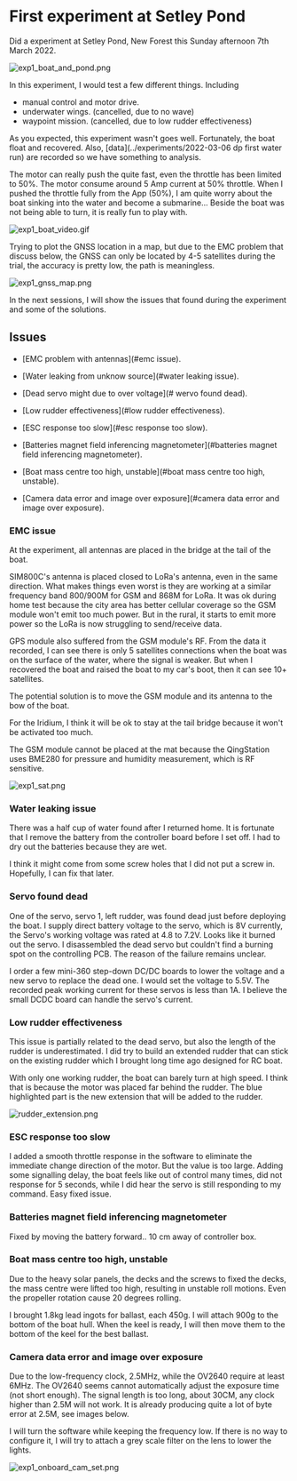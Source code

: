 # First experiment at Setley Pond

Did a experiment at Setley Pond, New Forest this Sunday afternoon 7th March 2022. 

![exp1_boat_and_pond.png](figures/exp1_boat_and_pond.png)

In this experiment, I would test a few different things. Including

- manual control and motor drive.
- underwater wings. (cancelled, due to no wave)
- waypoint mission. (cancelled, due to low rudder effectiveness)

As you expected, this experiment wasn't goes well. Fortunately, the boat float and recovered. Also, [data](../experiments/2022-03-06 dp first water run) are recorded so we have something to analysis.

The motor can really push the quite fast, even the throttle has been limited to 50%. The motor consume around 5 Amp current at 50% throttle. When I pushed the throttle fully from the App (50%), I am quite worry about the boat sinking into the water and become a submarine... Beside the boat was not being able to turn, it is really fun to play with.

![exp1_boat_video.gif](figures/exp1_boat_video.gif)

Trying to plot the GNSS location in a map, but due to the EMC problem that discuss below, the GNSS can only be located by 4-5 satellites during the trial, the accuracy is pretty low, the path is meaningless. 

![exp1_gnss_map.png](figures/exp1_gnss_map.png)

In the next sessions, I will show the issues that found during the experiment and some of the solutions. 

## Issues

- [EMC problem with antennas](#emc issue). 

- [Water leaking from unknow source](#water leaking issue).

- [Dead servo might due to over voltage](# wervo found dead).

- [Low rudder effectiveness](#low rudder effectiveness). 

- [ESC response too slow](#esc response too slow). 

- [Batteries magnet field inferencing magnetometer](#batteries magnet field inferencing magnetometer). 

- [Boat mass centre too high, unstable](#boat mass centre too high, unstable). 

- [Camera data error and image over exposure](#camera data error and image over exposure). 

### EMC issue

At the experiment, all antennas are placed in the bridge at the tail of the boat. 

SIM800C's antenna is placed closed to LoRa's antenna, even in  the same direction. What makes things even worst is they are working at a similar frequency band 800/900M for GSM and 868M for LoRa.  It was ok during home test because the city area has better cellular coverage so the GSM module won't emit too much power. But in the rural, it starts to emit more power so the LoRa is now struggling to send/receive data. 

GPS module also suffered from the GSM module's RF. From the data it recorded, I can see there is only 5 satellites connections when the boat was on the surface of the water, where the signal is weaker. But when I recovered the boat and raised the boat to my car's boot, then it can see 10+ satellites.

The potential solution is to move the GSM module and its antenna to the bow of the boat. 

For the Iridium, I think it will be ok to stay at the tail bridge because it won't be activated too much. 

The GSM module cannot be placed at the mat because the QingStation uses BME280 for pressure and humidity measurement, which is RF sensitive. 

![exp1_sat.png](figures/exp1_sat.png)

### Water leaking issue

There was a half cup of water found after I returned home. It is fortunate that I remove the battery from the controller board before I set off. I had to dry out the batteries because they are wet. 

I think it might come from some screw holes that I did not put a screw in. Hopefully, I can fix that later. 

### Servo found dead

One of the servo, servo 1, left rudder, was found dead just before deploying the boat. I supply direct battery voltage to the servo, which is 8V currently, the Servo's working voltage was rated at 4.8 to 7.2V. Looks like it burned out the servo. I disassembled the dead servo but couldn't find a burning spot on the controlling PCB. The reason of the failure remains unclear. 

I order a few mini-360 step-down DC/DC boards to lower the voltage and a new servo to replace the dead one. I would set the voltage to 5.5V. The recorded peak working current for these servos is less than 1A. I believe the small DCDC board can handle the servo's current.

### Low rudder effectiveness

This issue is partially related to the dead servo, but also the length of the rudder is underestimated. I did try to build an extended rudder that can stick on the existing rudder which I brought long time ago designed for RC boat. 

With only one working rudder, the boat can barely turn at high speed. I think that is because the motor was placed far behind the rudder.  The blue highlighted part is the new extension that will be added to the rudder. 

![rudder_extension.png](figures/rudder_extension.png)

### ESC response too slow

I added a smooth throttle response in the software to eliminate the immediate change direction of the motor. But the value is too large. Adding some signalling delay, the boat feels like out of control many times, did not response for 5 seconds, while I did hear the servo is still responding to my command. Easy fixed issue. 

### Batteries magnet field inferencing magnetometer

Fixed by moving the battery forward.. 10 cm away of controller box.

### Boat mass centre too high, unstable

Due to the heavy solar panels, the decks and the screws to fixed the decks, the mass centre were lifted too high, resulting in unstable roll motions. Even the propeller rotation cause 20 degrees rolling. 

I brought 1.8kg lead ingots for ballast, each 450g. I will attach 900g to the bottom of the boat hull. When the keel is ready, I will then move them to the bottom of the keel for the best ballast. 

### Camera data error and image over exposure

Due to the low-frequency clock, 2.5MHz, while the OV2640 require at least 6MHz. The OV2640 seems cannot automatically adjust the exposure time (not short enough). The signal length is too long, about 30CM, any clock higher than 2.5M will not work. It is already producing quite a lot of byte error at 2.5M, see images below. 

I will turn the software while keeping the frequency low. If there is no way to configure it, I will try to attach a grey scale filter on the lens to lower the lights. 

![exp1_onboard_cam_set.png](figures/exp1_onboard_cam_set.png)
